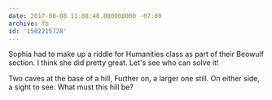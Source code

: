 ```yaml
---
date: 2017-08-08 11:08:48.000000000 -07:00
archive: fb
id: '1502215728'
---
```


Sophia had to make up a riddle for Humanities class as part of their Beowulf section. I think she did pretty great. Let's see who can solve it!

Two caves at the base of a hill,
Further on, a larger one still.
On either side, a sight to see.
What must this hill be?

